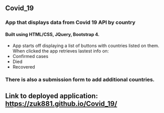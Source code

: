 ## Covid_19
### App that displays data from Covid 19 API by country
#### Built using HTML/CSS, JQuery, Bootstrap 4.
* App starts off displaying a list of buttons with countries listed on them.  When clicked the app
retrieves lastest info on:
* Confirmed cases
* Died
* Recovered
### There is also a submission form to add additional countries.

## Link to deployed application: https://zuk881.github.io/Covid_19/
